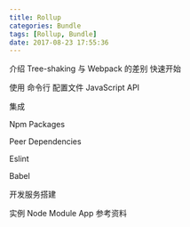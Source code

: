 ```yaml
---
title: Rollup
categories: Bundle
tags: [Rollup, Bundle]
date: 2017-08-23 17:55:36
---
```


介绍
  Tree-shaking
  与 Webpack 的差别
  快速开始
  
使用
  命令行
  配置文件
  JavaScript API

集成

  Npm Packages

  Peer Dependencies

  Eslint

  Babel

开发服务搭建

实例
  Node Module
  App
参考资料


